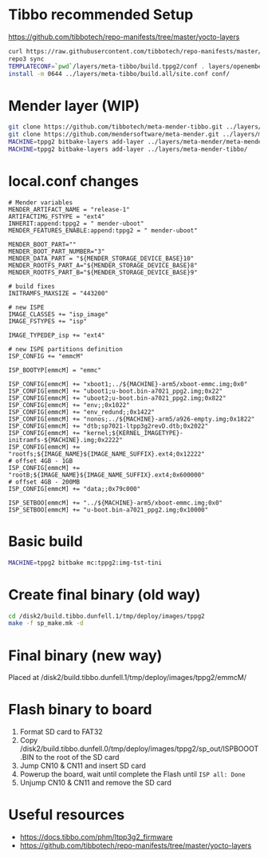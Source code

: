 # Tibbo recommended Setup
https://github.com/tibbotech/repo-manifests/tree/master/yocto-layers
```bash
curl https://raw.githubusercontent.com/tibbotech/repo-manifests/master/clone.sh > ./clone.sh && chmod 0755 ./clone.sh && ./clone.sh
repo3 sync
TEMPLATECONF=`pwd`/layers/meta-tibbo/build.tppg2/conf . layers/openembedded-core/oe-init-build-env ./build.tppg2
install -m 0644 ../layers/meta-tibbo/build.all/site.conf conf/

```

# Mender layer (WIP)
```bash
git clone https://github.com/tibbotech/meta-mender-tibbo.git ../layers/meta-mender-tibbo
git clone https://github.com/mendersoftware/meta-mender.git ../layers/meta-mender -b dunfell
MACHINE=tppg2 bitbake-layers add-layer ../layers/meta-mender/meta-mender-core/
MACHINE=tppg2 bitbake-layers add-layer ../layers/meta-mender-tibbo/
```

# local.conf changes
```
# Mender variables
MENDER_ARTIFACT_NAME = "release-1"
ARTIFACTIMG_FSTYPE = "ext4"
INHERIT:append:tppg2 = " mender-uboot"
MENDER_FEATURES_ENABLE:append:tppg2 = " mender-uboot"

MENDER_BOOT_PART=""
MENDER_BOOT_PART_NUMBER="3"
MENDER_DATA_PART = "${MENDER_STORAGE_DEVICE_BASE}10"
MENDER_ROOTFS_PART_A="${MENDER_STORAGE_DEVICE_BASE}8"
MENDER_ROOTFS_PART_B="${MENDER_STORAGE_DEVICE_BASE}9"

# build fixes
INITRAMFS_MAXSIZE = "443200"

# new ISPE
IMAGE_CLASSES += "isp_image"
IMAGE_FSTYPES += "isp"

IMAGE_TYPEDEP_isp += "ext4"

# new ISPE partitions definition
ISP_CONFIG += "emmcM"

ISP_BOOTYP[emmcM] = "emmc"

ISP_CONFIG[emmcM] += "xboot1;../${MACHINE}-arm5/xboot-emmc.img;0x0"
ISP_CONFIG[emmcM] += "uboot1;u-boot.bin-a7021_ppg2.img;0x22"
ISP_CONFIG[emmcM] += "uboot2;u-boot.bin-a7021_ppg2.img;0x822"
ISP_CONFIG[emmcM] += "env;;0x1022"
ISP_CONFIG[emmcM] += "env_redund;;0x1422"
ISP_CONFIG[emmcM] += "nonos;../${MACHINE}-arm5/a926-empty.img;0x1822"
ISP_CONFIG[emmcM] += "dtb;sp7021-ltpp3g2revD.dtb;0x2022"
ISP_CONFIG[emmcM] += "kernel;${KERNEL_IMAGETYPE}-initramfs-${MACHINE}.img;0x2222"
ISP_CONFIG[emmcM] += "rootfs;${IMAGE_NAME}${IMAGE_NAME_SUFFIX}.ext4;0x12222"
# offset 4GB - 1GB
ISP_CONFIG[emmcM] += "rootB;${IMAGE_NAME}${IMAGE_NAME_SUFFIX}.ext4;0x600000"
# offset 4GB - 200MB
ISP_CONFIG[emmcM] += "data;;0x79c000"

ISP_SETBOO[emmcM] += "../${MACHINE}-arm5/xboot-emmc.img;0x0"
ISP_SETBOO[emmcM] += "u-boot.bin-a7021_ppg2.img;0x10000"
```

# Basic build
```bash
MACHINE=tppg2 bitbake mc:tppg2:img-tst-tini
```

# Create final binary (old way)
```bash
cd /disk2/build.tibbo.dunfell.1/tmp/deploy/images/tppg2
make -f sp_make.mk -d
```

# Final binary (new way)
Placed at /disk2/build.tibbo.dunfell.1/tmp/deploy/images/tppg2/emmcM/

# Flash binary to board
1. Format SD card to FAT32
2. Copy /disk2/build.tibbo.dunfell.0/tmp/deploy/images/tppg2/sp_out/ISPBOOOT.BIN to the root of the SD card
3. Jump CN10 & CN11 and insert SD card
4. Powerup the board, wait until complete the Flash until `ISP all: Done`
5. Unjump CN10 & CN11 and remove the SD card

# Useful resources
- https://docs.tibbo.com/phm/ltpp3g2_firmware
- https://github.com/tibbotech/repo-manifests/tree/master/yocto-layers
